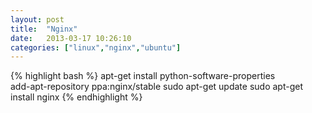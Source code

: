 ```yaml
---
layout: post
title:  "Nginx"
date:   2013-03-17 10:26:10
categories: ["linux","nginx","ubuntu"]
---
```

{% highlight bash %}
apt-get install python-software-properties  
add-apt-repository ppa:nginx/stable
sudo apt-get update
sudo apt-get install nginx
{% endhighlight %}